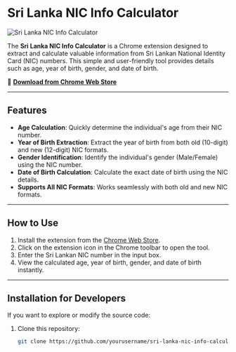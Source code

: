 # Sri Lanka NIC Info Calculator

![Sri Lanka NIC Info Calculator](assets/image.png)

The **Sri Lanka NIC Info Calculator** is a Chrome extension designed to extract and calculate valuable information from Sri Lankan National Identity Card (NIC) numbers. This simple and user-friendly tool provides details such as age, year of birth, gender, and date of birth.  

🔗 **[Download from Chrome Web Store](https://chromewebstore.google.com/detail/sri-lanka-nic-info/eimdmpljiklhoofnjadbenhleknblbcl)**  

---

## Features
- **Age Calculation**: Quickly determine the individual's age from their NIC number.
- **Year of Birth Extraction**: Extract the year of birth from both old (10-digit) and new (12-digit) NIC formats.
- **Gender Identification**: Identify the individual's gender (Male/Female) using the NIC number.
- **Date of Birth Calculation**: Calculate the exact date of birth using the NIC details.
- **Supports All NIC Formats**: Works seamlessly with both old and new NIC formats.

---

## How to Use
1. Install the extension from the [Chrome Web Store](https://chromewebstore.google.com/detail/sri-lanka-nic-info/eimdmpljiklhoofnjadbenhleknblbcl).
2. Click on the extension icon in the Chrome toolbar to open the tool.
3. Enter the Sri Lankan NIC number in the input box.
4. View the calculated age, year of birth, gender, and date of birth instantly.

---

## Installation for Developers
If you want to explore or modify the source code:
1. Clone this repository:
   ```bash
   git clone https://github.com/yourusername/sri-lanka-nic-info-calculator.git
